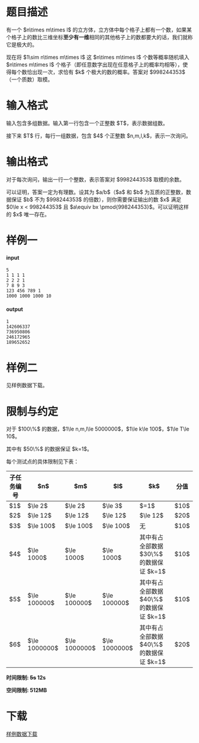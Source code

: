# 题目描述

<p>有一个 $n\times m\times l$ 的立方体，立方体中每个格子上都有一个数，如果某个格子上的数比三维坐标<strong>至少有一维</strong>相同的其他格子上的数都要大的话，我们就称它是极大的。  </p>
<p>现在将 $1\sim n\times m\times l$ 这 $n\times m\times l$ 个数等概率随机填入 $n\times m\times l$ 个格子（即任意数字出现在任意格子上的概率均相等），使得每个数恰出现一次，求恰有 $k$ 个极大的数的概率。答案对 $998244353$（一个质数）取模。</p>

# 输入格式


<p>输入包含多组数据。输入第一行包含一个正整数 $T$，表示数据组数。  </p>
<p>接下来 $T$ 行，每行一组数据，包含 $4$ 个正整数 $n,m,l,k$，表示一次询问。 </p>

# 输出格式


<p>对于每次询问，输出一行一个整数，表示答案对 $998244353$ 取模的余数。  </p>
<p>可以证明，答案一定为有理数。设其为 $a/b$（$a$ 和 $b$ 为互质的正整数，数据保证 $b$ 不为 $998244353$ 的倍数），则你需要保证输出的数 $x$ 满足 $0\le x &lt; 998244353$ 且 $a\equiv bx \pmod{998244353}$。可以证明这样的 $x$ 唯一存在。</p>

# 样例一


<h4>input</h4>
<pre><code>5
1 1 1 1
2 2 2 1
7 8 9 3
123 456 789 1
1000 1000 1000 10</code></pre>
<h4>output</h4>
<pre><code>1
142606337
736950806
246172965
189652652</code></pre>

# 样例二


<p>见样例数据下载。</p>

# 限制与约定


<p>对于 $100\%$ 的数据，$1\le n,m,l\le 5000000$，$1\le k\le 100$，$1\le T\le 10$。</p>
<p>其中有 $50\%$ 的数据保证 $k=1$。</p>
<p>每个测试点的具体限制见下表：</p>
 <div class="table-responsive">
<table class="table table-bordered table-text-center table-verticle-middle"><thead><tr><th>子任务编号</th><th>$n$</th><th>$m$</th><th>$l$</th><th>$k$</th><th>分值</th></tr></thead><tbody><tr><td>$1$</td><td>$\le 2$</td><td>$\le 2$</td><td>$\le 3$</td><td>$=1$</td><td>$10$</td></tr><tr><td>$2$</td><td>$\le 12$</td><td>$\le 12$</td><td>$\le 12$</td><td>$\le 12$</td><td>$20$</td></tr><tr><td>$3$</td><td>$\le 100$</td><td>$\le 100$</td><td>$\le 100$</td><td>无</td><td>$10$</td></tr><tr><td>$4$</td><td>$\le 1000$</td><td>$\le 1000$</td><td>$\le 1000$</td><td>其中有占全部数据 $30\%$ 的数据保证 $k=1$</td><td>$10$</td></tr><tr><td>$5$</td><td>$\le 100000$</td><td>$\le 100000$</td><td>$\le 100000$</td><td>其中有占全部数据 $40\%$ 的数据保证 $k=1$</td><td>$10$</td></tr><tr><td>$6$</td><td>$\le 1000000$</td><td>$\le 1000000$</td><td>$\le 1000000$</td><td>其中有占全部数据 $40\%$ 的数据保证 $k=1$</td><td>$20$</td></tr></tbody></table></div>

<p><strong>时间限制: <del>5s</del> 12s</strong></p>
<p><strong>空间限制: 512MB</strong></p>

# 下载


<p><a href="/download.php?type=problem&amp;id=472">样例数据下载</a></p>
